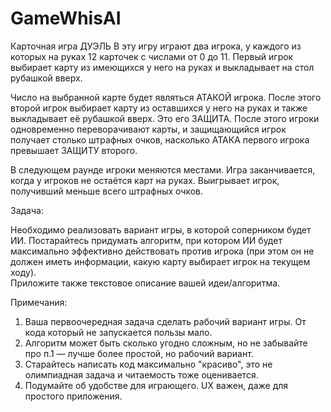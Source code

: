 # GameWhisAI
Карточная игра ДУЭЛЬ
В эту игру играют два игрока, у каждого из которых на руках 12 карточек с 
числами от 0 до 11. Первый игрок выбирает карту из имеющихся у него на руках и 
выкладывает на стол рубашкой вверх.  
 
Число на выбранной карте будет являться АТАКОЙ игрока. После этого второй 
игрок выбирает карту из оставшихся у него на руках и также выкладывает её 
рубашкой вверх. Это его ЗАЩИТА. После этого игроки одновременно 
переворачивают карты, и защищающийся игрок получает столько штрафных очков, 
насколько АТАКА первого игрока превышает ЗАЩИТУ второго.  
 
В следующем раунде игроки меняются местами. Игра заканчивается, когда у 
игроков не остаётся карт на руках. Выигрывает игрок, получивший меньше всего 
штрафных очков. 
  
Задача: 
 
Необходимо реализовать вариант игры, в которой соперником будет ИИ. 
Постарайтесь придумать алгоритм, при котором ИИ будет максимально эффективно 
действовать против игрока (при этом он не должен иметь информации, какую карту 
выбирает игрок на текущем ходу).  
Приложите также текстовое описание вашей идеи/алгоритма. 
 
Примечания: 
 
1) Ваша первоочередная задача сделать рабочий вариант игры. От кода который не 
запускается пользы мало. 
2) Алгоритм может быть сколько угодно сложным, но не забывайте про п.1 — лучше 
более простой, но рабочий вариант. 
3) Старайтесь написать код максимально "красиво", это не олимпиадная задача и 
читаемость тоже оценивается. 
4) Подумайте об удобстве для играющего. UX важен, даже для простого приложения. 
